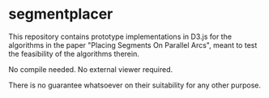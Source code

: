 # segmentplacer

This repository contains prototype implementations in D3.js for the algorithms in
the paper "Placing Segments On Parallel Arcs", meant to test the
feasibility of the algorithms therein.

No compile needed. No external viewer required.

There is no guarantee whatsoever on their suitability for any other purpose.
